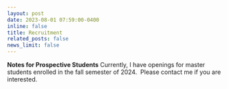 ```yaml
---
layout: post
date: 2023-08-01 07:59:00-0400
inline: false
title: Recruitment
related_posts: false
news_limit: false
---
```


<strong>Notes for Prospective Students</strong>
Currently, I have openings for master students enrolled in the fall semester of 2024. 
Please contact me if you are interested. 
